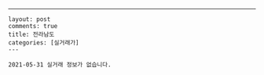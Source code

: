 ---
    layout: post
    comments: true
    title: 전라남도
    categories: [실거래가]
    ---

    2021-05-31 실거래 정보가 없습니다.

    